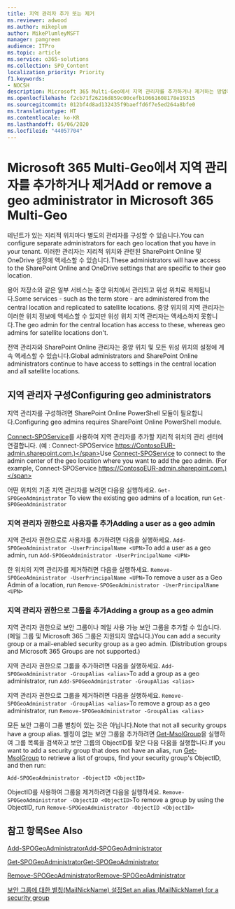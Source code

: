 ```yaml
---
title: 지역 관리자 추가 또는 제거
ms.reviewer: adwood
ms.author: mikeplum
author: MikePlumleyMSFT
manager: pamgreen
audience: ITPro
ms.topic: article
ms.service: o365-solutions
ms.collection: SPO_Content
localization_priority: Priority
f1.keywords:
- NOCSH
description: Microsoft 365 Multi-Geo에서 지역 관리자를 추가하거나 제거하는 방법에 대해 알아봅니다.
ms.openlocfilehash: f2cb71f26216d859c00cefb10661608178e19315
ms.sourcegitcommit: 012bf4d8ad132435f9baeffd6f7e5ed264a8bfe0
ms.translationtype: HT
ms.contentlocale: ko-KR
ms.lasthandoff: 05/06/2020
ms.locfileid: "44057704"
---
```

# <a name="add-or-remove-a-geo-administrator-in-microsoft-365-multi-geo"></a><span data-ttu-id="fb237-103">Microsoft 365 Multi-Geo에서 지역 관리자를 추가하거나 제거</span><span class="sxs-lookup"><span data-stu-id="fb237-103">Add or remove a geo administrator in Microsoft 365 Multi-Geo</span></span>

<span data-ttu-id="fb237-104">테넌트가 있는 지리적 위치마다 별도의 관리자를 구성할 수 있습니다.</span><span class="sxs-lookup"><span data-stu-id="fb237-104">You can configure separate administrators for each geo location that you have in your tenant.</span></span> <span data-ttu-id="fb237-105">이러한 관리자는 지리적 위치와 관련된 SharePoint Online 및 OneDrive 설정에 액세스할 수 있습니다.</span><span class="sxs-lookup"><span data-stu-id="fb237-105">These administrators will have access to the SharePoint Online and OneDrive settings that are specific to their geo location.</span></span>

<span data-ttu-id="fb237-106">용어 저장소와 같은 일부 서비스는 중앙 위치에서 관리되고 위성 위치로 복제됩니다.</span><span class="sxs-lookup"><span data-stu-id="fb237-106">Some services - such as the term store - are administered from the central location and replicated to satellite locations.</span></span> <span data-ttu-id="fb237-107">중앙 위치의 지역 관리자는 이러한 위치 정보에 액세스할 수 있지만 위성 위치 지역 관리자는 액세스하지 못합니다.</span><span class="sxs-lookup"><span data-stu-id="fb237-107">The geo admin for the central location has access to these, whereas geo admins for satellite locations don't.</span></span>

<span data-ttu-id="fb237-108">전역 관리자와 SharePoint Online 관리자는 중앙 위치 및 모든 위성 위치의 설정에 계속 액세스할 수 있습니다.</span><span class="sxs-lookup"><span data-stu-id="fb237-108">Global administrators and SharePoint Online administrators continue to have access to settings in the central location and all satellite locations.</span></span>

## <a name="configuring-geo-administrators"></a><span data-ttu-id="fb237-109">지역 관리자 구성</span><span class="sxs-lookup"><span data-stu-id="fb237-109">Configuring geo administrators</span></span>

<span data-ttu-id="fb237-110">지역 관리자를 구성하려면 SharePoint Online PowerShell 모듈이 필요합니다.</span><span class="sxs-lookup"><span data-stu-id="fb237-110">Configuring geo admins requires SharePoint Online PowerShell module.</span></span>

<span data-ttu-id="fb237-111">[Connect-SPOService](https://docs.microsoft.com/powershell/module/sharepoint-online/Connect-SPOService)를 사용하여 지역 관리자를 추가할 지리적 위치의 관리 센터에 연결합니다. (예 : Connect-SPOService  https://ContosoEUR-admin.sharepoint.com.)</span><span class="sxs-lookup"><span data-stu-id="fb237-111">Use [Connect-SPOService](https://docs.microsoft.com/powershell/module/sharepoint-online/Connect-SPOService) to connect to the admin center of the geo location where you want to add the geo admin. (For example, Connect-SPOService  https://ContosoEUR-admin.sharepoint.com.)</span></span>

<span data-ttu-id="fb237-112">어떤 위치의 기존 지역 관리자를 보려면 다음을 실행하세요. `Get-SPOGeoAdministrator` </span><span class="sxs-lookup"><span data-stu-id="fb237-112">To view the existing geo admins of a location, run `Get-SPOGeoAdministrator`</span></span>

### <a name="adding-a-user-as-a-geo-admin"></a><span data-ttu-id="fb237-113">지역 관리자 권한으로 사용자를 추가</span><span class="sxs-lookup"><span data-stu-id="fb237-113">Adding a user as a geo admin</span></span>

<span data-ttu-id="fb237-114">지역 관리자 권한으로로 사용자를 추가하려면 다음을 실행하세요. `Add-SPOGeoAdministrator -UserPrincipalName <UPN>`</span><span class="sxs-lookup"><span data-stu-id="fb237-114">To add a user as a geo admin, run `Add-SPOGeoAdministrator -UserPrincipalName <UPN>`</span></span>

<span data-ttu-id="fb237-115">한 위치의 지역 관리자를 제거하려면 다음을 실행하세요.  `Remove-SPOGeoAdministrator -UserPrincipalName <UPN>`</span><span class="sxs-lookup"><span data-stu-id="fb237-115">To remove a user as a Geo Admin of a location, run  `Remove-SPOGeoAdministrator -UserPrincipalName <UPN>`</span></span>

### <a name="adding-a-group-as-a-geo-admin"></a><span data-ttu-id="fb237-116">지역 관리자 권한으로 그룹을 추가</span><span class="sxs-lookup"><span data-stu-id="fb237-116">Adding a group as a geo admin</span></span>

<span data-ttu-id="fb237-117">지역 관리자 권한으로 보안 그룹이나 메일 사용 가능 보안 그룹을 추가할 수 있습니다. (메일 그룹 및 Microsoft 365 그룹은 지원되지 않습니다.)</span><span class="sxs-lookup"><span data-stu-id="fb237-117">You can add a security group or a mail-enabled security group as a geo admin. (Distribution groups and Microsoft 365 Groups are not supported.)</span></span>

<span data-ttu-id="fb237-118">지역 관리자 권한으로 그룹을 추가하려면 다음을 실행하세요. `Add-SPOGeoAdministrator -GroupAlias <alias>`</span><span class="sxs-lookup"><span data-stu-id="fb237-118">To add a group as a geo administrator, run `Add-SPOGeoAdministrator -GroupAlias <alias>`</span></span>

<span data-ttu-id="fb237-119">지역 관리자 권한으로 그룹을 제거하려면 다음을 실행하세요. `Remove-SPOGeoAdministrator -GroupAlias <alias>`</span><span class="sxs-lookup"><span data-stu-id="fb237-119">To remove a group as a geo administrator, run `Remove-SPOGeoAdministrator -GroupAlias <alias>`</span></span>

<span data-ttu-id="fb237-120">모든 보안 그룹이 그룹 별칭이 있는 것은 아닙니다.</span><span class="sxs-lookup"><span data-stu-id="fb237-120">Note that not all security groups have a group alias.</span></span> <span data-ttu-id="fb237-121">별칭이 없는 보안 그룹을 추가하려면 [Get-MsolGroup](https://docs.microsoft.com/powershell/module/msonline/get-msolgroup)을 실행하여 그룹 목록을 검색하고 보안 그룹의 ObjectID를 찾은 다음 다음을 실행합니다.</span><span class="sxs-lookup"><span data-stu-id="fb237-121">If you want to add a security group that does not have an alias, run [Get-MsolGroup](https://docs.microsoft.com/powershell/module/msonline/get-msolgroup) to retrieve a list of groups, find your security group's ObjectID, and then run:</span></span>

`Add-SPOGeoAdministrator -ObjectID <ObjectID>`

<span data-ttu-id="fb237-122">ObjectID를 사용하여 그룹을 제거하려면 다음을 실행하세요. `Remove-SPOGeoAdministrator -ObjectID <ObjectID>`</span><span class="sxs-lookup"><span data-stu-id="fb237-122">To remove a group by using the ObjectID, run `Remove-SPOGeoAdministrator -ObjectID <ObjectID>`</span></span>

## <a name="see-also"></a><span data-ttu-id="fb237-123">참고 항목</span><span class="sxs-lookup"><span data-stu-id="fb237-123">See Also</span></span>

[<span data-ttu-id="fb237-124">Add-SPOGeoAdministrator</span><span class="sxs-lookup"><span data-stu-id="fb237-124">Add-SPOGeoAdministrator</span></span>](https://docs.microsoft.com/powershell/module/sharepoint-online/add-spogeoadministrator)

[<span data-ttu-id="fb237-125">Get-SPOGeoAdministrator</span><span class="sxs-lookup"><span data-stu-id="fb237-125">Get-SPOGeoAdministrator</span></span>](https://docs.microsoft.com/powershell/module/sharepoint-online/get-spogeoadministrator)

[<span data-ttu-id="fb237-126">Remove-SPOGeoAdministrator</span><span class="sxs-lookup"><span data-stu-id="fb237-126">Remove-SPOGeoAdministrator</span></span>](https://docs.microsoft.com/powershell/module/sharepoint-online/remove-spogeoadministrator)

[<span data-ttu-id="fb237-127">보안 그룹에 대한 별칭(MailNickName) 설정</span><span class="sxs-lookup"><span data-stu-id="fb237-127">Set an alias (MailNickName) for a security group</span></span>](https://docs.microsoft.com/powershell/module/azuread/set-azureadgroup)